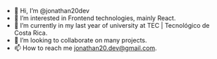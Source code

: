 - 👋 Hi, I’m @jonathan20dev
- 👀 I’m interested in Frontend technologies, mainly React.
- 🌱 I’m currently in my last year of university at TEC | Tecnológico de Costa Rica.
- 💞️ I’m looking to collaborate on many projects.
- 📫 How to reach me jonathan20.dev@gmail.com.

<!---
jonathan20dev/jonathan20dev is a ✨ special ✨ repository because its `README.md` (this file) appears on your GitHub profile.
You can click the Preview link to take a look at your changes.
--->
